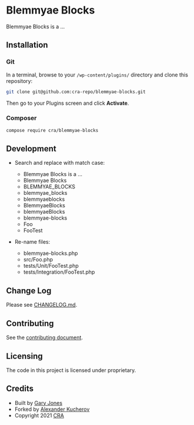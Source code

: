 # Blemmyae Blocks

Blemmyae Blocks is a ...

## Installation

### Git

In a terminal, browse to your `/wp-content/plugins/` directory and clone this repository:

~~~sh
git clone git@github.com:cra-repo/blemmyae-blocks.git
~~~

Then go to your Plugins screen and click __Activate__.

### Composer

~~~sh
compose require cra/blemmyae-blocks
~~~

## Development

 - Search and replace with match case:
    - Blemmyae Blocks is a ...
	- Blemmyae Blocks
	- BLEMMYAE_BLOCKS
	- blemmyae_blocks
	- blemmyaeblocks
	- BlemmyaeBlocks
	- blemmyaeBlocks
	- blemmyae-blocks
	- Foo
	- FooTest
	 
 - Re-name files: 
    - blemmyae-blocks.php
	- src/Foo.php
	- tests/Unit/FooTest.php
	- tests/Integration/FooTest.php

## Change Log

Please see [CHANGELOG.md](CHANGELOG.md).

## Contributing

See the [contributing document](.github/CONTRIBUTING.md).

## Licensing

The code in this project is licensed under proprietary.

## Credits

- Built by [Gary Jones](https://twitter.com/GaryJ)  
- Forked by [Alexander Kucherov](https://github.com/Zinkutal)
- Copyright 2021 [CRA](https://www.cyberriskalliance.com)
